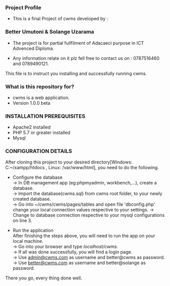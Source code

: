 ### Project Profile ###


* This is a final Project of cwms developed by :

### Better Umutoni & Solange Uzarama ###


* The project is for partial fullfilment of Adacaeci purpose in ICT Advenced Diploma.


* Any information relate on it plz fell free to contact us on :
0787516460 and 0789490121.

This file is to instruct you installing and successfully running cwms.

### What is this repository for? ###

* cwms is a web application.
* Version 1.0.0 beta

### INSTALLATION PREREQUISITES ###

* Apache2 installed
* PHP 5.7 or greater installed
* Mysql

### CONFIGURATION DETAILS ###
After cloning this project to your desired directory[Windows: C:~/xampp/htdocs , Linux: /var/www/html], you need to do the following.  
  
* Configure the database  
-> In DB management app (eg:phpmyadmin, workbench,...), create a database.   
-> Import the database(cwms.sql) from cwms root folder, to your newly created database.  
-> Go into ~/cwms/cwms/pages/tables and open file 'dbconfig.php' change your local connection values respective to your settings.
-> Change to database connection respective to your mysql configurations on line 3.  

* Run the application  
After finishing the steps above, you will need to run the app on your local machine.  
-> Go into your browser and type _localhost/cwms_.  
-> If all was done successfully, you will find a login page.   
-> Use admin@cwms.com as username and better@cwms as password. 
-> Use better@cwms.com as username and better@solange as password.  

  
There you go, every thing done well.  